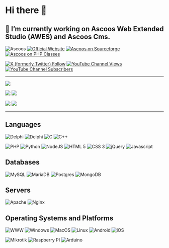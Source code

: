 # Hi there 👋

## 🔭 I’m currently working on Ascoos Web Extended Studio (AWES) and Ascoos Cms.

![Ascoos](https://komarev.com/ghpvc/?username=ascoos&label=Profile%20views&color=0e75b6&style=flat)
[![Official Website](https://img.shields.io/website?url=https://www.ascoos.com)](https://www.ascoos.com) 
[![Ascoos on Sourceforge](https://img.shields.io/badge/Sourceforge-Ascoos-orange.svg)](https://sourceforge.net/u/ascoos/profile/) 
[![Ascoos on PHP Classes](https://img.shields.io/badge/php-classes-blue.svg)](https://www.phpclasses.org/browse/author/318336.html) 

[![X (formerly Twitter) Follow](https://img.shields.io/twitter/follow/ascoos)](http://x.com/ascoos)
[![YouTube Channel Views](https://img.shields.io/youtube/channel/views/UCSXEgwKou_sV0D6ZWOaih5w)](https://www.youtube.com/@Ascoos)
[![YouTube Channel Subscribers](https://img.shields.io/youtube/channel/subscribers/UCSXEgwKou_sV0D6ZWOaih5w)](https://www.youtube.com/@Ascoos)

***

![](https://github-profile-summary-cards.vercel.app/api/cards/profile-details?username=ascoos&theme=github_dark) 

![](https://github-profile-summary-cards.vercel.app/api/cards/stats?username=ascoos&theme=github_dark) 
![](https://github-profile-summary-cards.vercel.app/api/cards/productive-time?username=ascoos&theme=github_dark&utcOffset=2) 

![](https://github-profile-summary-cards.vercel.app/api/cards/repos-per-language?username=ascoos&theme=github_dark) 
![](https://github-profile-summary-cards.vercel.app/api/cards/most-commit-language?username=ascoos&theme=github_dark) 


---

## Languages
![Delphi](https://img.shields.io/badge/pascal-%23217346.svg?style=for-the-badge&logo=delphi&logoColor=white)
![Delphi](https://img.shields.io/badge/delphi-darkred.svg?style=for-the-badge&logo=delphi&logoColor=white)
![C](https://img.shields.io/badge/c-%2300599C.svg?style=for-the-badge&logo=c&logoColor=white)
![C++](https://img.shields.io/badge/c++-%2300599C.svg?style=for-the-badge&logo=c%2B%2B&logoColor=white)

![PHP](https://img.shields.io/badge/php-3670A0?style=for-the-badge&logo=php&logoColor=white)
![Python](https://img.shields.io/badge/python-3670A0?style=for-the-badge&logo=python&logoColor=ffdd54)
![NodeJS](https://img.shields.io/badge/node.js-%23217346?style=for-the-badge&logo=node.js&logoColor=white)
![HTML 5](https://img.shields.io/badge/html%205-%23F05033?style=for-the-badge&logo=html5&logoColor=white)
![CSS 3](https://img.shields.io/badge/css%203-3670A0?style=for-the-badge&logo=css3&logoColor=white)
![jQuery](https://img.shields.io/badge/jquery-%23F05033?style=for-the-badge&logo=jquery&logoColor=white)
![Javascript](https://img.shields.io/badge/javascript-%2300599C?style=for-the-badge&logo=javascript&logoColor=) 

## Databases
![MySQL](https://img.shields.io/badge/mysql-%23F05033.svg?style=for-the-badge&logo=mysql&logoColor=white)
![MariaDB](https://img.shields.io/badge/mariadb-%2300599C.svg?style=for-the-badge&logo=mariadb&logoColor=white)
![Postgres](https://img.shields.io/badge/postgresql-%23316192.svg?style=for-the-badge&logo=postgresql&logoColor=white)
![MongoDB](https://img.shields.io/badge/MongoDB-%234ea94b.svg?style=for-the-badge&logo=mongodb&logoColor=white) 

## Servers
![Apache](https://img.shields.io/badge/apache-purple.svg?style=for-the-badge&logo=apache&logoColor=white)
![Nginx](https://img.shields.io/badge/nginx-%23009639.svg?style=for-the-badge&logo=nginx&logoColor=white)

## Operating Systems and Platforms
![WWW](https://img.shields.io/badge/Web-%2300599C.svg?style=for-the-badge&logo=web&logoColor=black)
![Windows](https://img.shields.io/badge/Windows-%23049fd9.svg?style=for-the-badge&logo=windows&logoColor=black)
![MacOS](https://img.shields.io/badge/MacOS-%232C5263.svg?style=for-the-badge&logo=macos&logoColor=white)
![Linux](https://img.shields.io/badge/Linux-FCC624.svg?style=for-the-badge&logo=Linux&logoColor=black)
![Android](https://img.shields.io/badge/Android-%23009639.svg?style=for-the-badge&logo=Android&logoColor=white)
![iOS](https://img.shields.io/badge/ios-lightgray.svg?style=for-the-badge&logo=ios&logoColor=black)
 
![Mikrotik](https://img.shields.io/badge/mikrotik%20Routeros-lightgray.svg?style=for-the-badge&logo=router&logoColor=black)
![Raspberry PI](https://img.shields.io/badge/raspberry%20PI-purple.svg?style=for-the-badge&logo=raspberrypi&logoColor=white)
![Arduino](https://img.shields.io/badge/arduino-%23009639.svg?style=for-the-badge&logo=arduino&logoColor=white) 
